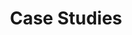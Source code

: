 ---
title: "Case Studies"
description: ""

layout: V4LayoutCaseStudies

sitemap.priority: 0.9


#G2 section
ActionButtonAbovetext: Not sure about how to begin? Let us guide you in the right direction!
ActionButtonbelowtext1: Free 10 Credentials
ActionButtonbelowtext2: Exclusive Support

# testimonial section
TestimonialTitle: Our Happy Customers 
---